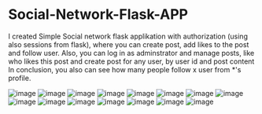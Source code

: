 # Social-Network-Flask-APP

I created Simple Social network flask applikation with authorization (using also sessions from flask), where you can create post, add likes to the post and follow user. Also, you can log in as
adminstrator and manage posts, like who likes this post and create post for any user, by user id and post content
In conclusion, you also can see how many people follow x user from *'s profile. 


![image](https://user-images.githubusercontent.com/96307105/170985603-21185fa1-b4be-459a-a65c-b11abfa006e8.png)
![image](https://user-images.githubusercontent.com/96307105/170985675-1366aae1-7583-4cc0-af98-471ab200c1ec.png)
![image](https://user-images.githubusercontent.com/96307105/170985720-eb2ebf01-3faf-45a9-850c-ea6989c61a1f.png)
![image](https://user-images.githubusercontent.com/96307105/170985769-679e69a6-e064-4f7e-ac19-130670f0be3f.png)
![image](https://user-images.githubusercontent.com/96307105/170985846-958c17a8-def8-472a-97c3-398df958e7cc.png)
![image](https://user-images.githubusercontent.com/96307105/170985914-af84e389-9845-4f64-bdf5-b497f591197f.png)
![image](https://user-images.githubusercontent.com/96307105/170985948-12b08838-c1cb-4f4f-b614-a78ba467c5d1.png)
![image](https://user-images.githubusercontent.com/96307105/170985992-50d5c23d-b035-4c99-bd85-83f8082778e3.png)
![image](https://user-images.githubusercontent.com/96307105/170986054-c88da339-758a-4a8a-a9ef-a08669bc42e8.png)
![image](https://user-images.githubusercontent.com/96307105/170986134-990ff77d-b3dd-463f-92a5-1f0b6f30f09d.png)
![image](https://user-images.githubusercontent.com/96307105/170986203-db3b8baf-a8c7-4134-b25f-965ec7f3ba3d.png)
![image](https://user-images.githubusercontent.com/96307105/170986226-d6ff6fb0-e3e7-4961-871b-c3380fe69ca7.png) ![image](https://user-images.githubusercontent.com/96307105/170986263-3d76a249-b4ec-4652-aeaf-78d4a4973688.png)
![image](https://user-images.githubusercontent.com/96307105/170987164-6230cb2b-0620-4112-9b45-7408e21d28c7.png)
![image](https://user-images.githubusercontent.com/96307105/170987087-b26033b7-dda6-4588-9760-50f06a195d64.png)
